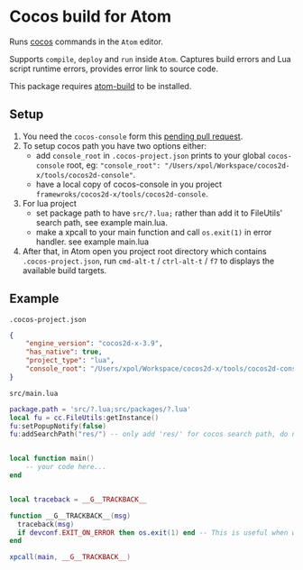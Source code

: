 # Cocos build for Atom

Runs [cocos][] commands in the `Atom` editor.

Supports `compile`, `deploy` and `run` inside `Atom`.
Captures build errors and Lua script runtime errors, provides error link to source code.

This package requires [atom-build][] to be installed.

[cocos]: https://github.com/cocos2d/cocos2d-console
[atom-build]: https://github.com/noseglid/atom-build

## Setup

1. You need the `cocos-console` form this [pending pull request](https://github.com/cocos2d/cocos2d-console/pull/320).
2. To setup cocos path you have two options either:
	* add `console_root` in `.cocos-project.json` prints to your global `cocos-console` root, eg: `"console_root": "/Users/xpol/Workspace/cocos2d-x/tools/cocos2d-console"`.
	* have a local copy of cocos-console in you project `framewroks/cocos2d-x/tools/cocos2d-console`.
3. For lua project
	* set package path to have `src/?.lua;` rather than add it to FileUtils' search path, see example main.lua.
	* make a xpcall to your main function and call `os.exit(1)` in error handler. see example main.lua
4. After that, in Atom open you project root directory which contains `.cocos-project.json`, run `cmd-alt-t` / `ctrl-alt-t` / `f7` to displays the available build targets.

## Example

`.cocos-project.json`

```json
{
    "engine_version": "cocos2d-x-3.9",
    "has_native": true,
    "project_type": "lua",
    "console_root": "/Users/xpol/Workspace/cocos2d-x/tools/cocos2d-console"
}

```


`src/main.lua`

```lua
package.path = 'src/?.lua;src/packages/?.lua'
local fu = cc.FileUtils:getInstance()
fu:setPopupNotify(false)
fu:addSearchPath("res/") -- only add 'res/' for cocos search path, do not add 'src/'.


local function main()
	-- your code here...
end


local traceback = __G__TRACKBACK__

function __G__TRACKBACK__(msg)
  traceback(msg)
  if devconf.EXIT_ON_ERROR then os.exit(1) end -- This is useful when works with atom-build.
end

xpcall(main, __G__TRACKBACK__)

```